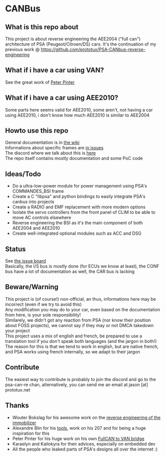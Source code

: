 # CANBus

## What is this repo about

This project is about reverse engineering the AEE2004 ("full can") architecture of PSA (Peugeot/Citroen/DS) cars.
It's the continuation of my previous work @ https://github.com/prototux/PSA-CANbus-reverse-engineering

## What if i have a car using VAN?

See the great work of [Peter Pinter](https://github.com/morcibacsi?tab=repositories)

## What if i have a car using AEE2010?

Some parts here seems valid for AEE2010, some aren't, not having a car using AEE2010, i don't know how much AEE2010 is similar to AEE2004

## Howto use this repo

General documentation is in [the wiki](https://git.prototux.net/reverse-engineering/psa/canbus/-/wikis/home)  
Informations about specific frames are [in issues](https://git.prototux.net/reverse-engineering/psa/canbus/-/issues)  
The discord where we talk about this is [here](https://discord.gg/uPykZ5W)  
The repo itself contains mostly documentation and some PoC code

## Ideas/Todo

* Do a ultra-low-power module for power management using PSA's COMMANDES_BSI frame
* Create a C "libpsa" and python bindings to easily integrate PSA's canbus into projects
* Create a RADIO and EMF replacement with more modern options
* Isolate the servo controllers from the front panel of CLIM to be able to move AC controls elsewhere
* Reverse engineering the BSI as it's the main component of both AEE2004 and AEE2010
* Create well-integrated optional modules such as ACC and DSG

## Status

See [the issue board](https://git.prototux.net/reverse-engineering/psa/canbus/-/boards)  
Basically, the I/S bus is mostly done (for ECUs we know at least), the CONF bus have a lot of documentation as well, the CAR bus is lacking

## Beware/Warning

This project is (of course!) non-official, an thus, informations here may be incorrect (even if we try to avoid this)  
Any modification you may do to your car, even based on the documentation from here, is your sole responsibility!  
Similarely, we didn't got any reaction from PSA (nor know their position about FOSS projects), we cannot say if they may or not DMCA takedown your project  
This project uses a mix of english and french, be prepared to use a translation tool if you don't speak both languages (and the jargon in both!)  
The reason for this is that we tend to work in english, but are native french, and PSA works using french internally, so we adapt to their jargon

## Contribute

The easiest way to contribute is probably to join the discord and go to the psa-can-re chan, alternatively, you can send me an email at jason [at] prototux.net

## Thanks

* Wouter Bokslag for his awesome work on the [reverse engineering of the immobilizer](https://fahrplan.events.ccc.de/congress/2019/Fahrplan/events/11020.html)
* Alexandre Blin for his [tools](https://github.com/alexandreblin?tab=repositories), work on his 207 and for being a huge inspiration for this
* Peter Pinter for his huge work on his own [FullCAN to VAN bridge](https://github.com/morcibacsi?tab=repositories)
* Karaelyn and Kailokyra for their advices, especially on embedded dev
* All the people who leaked parts of PSA's designs all over the internet :)